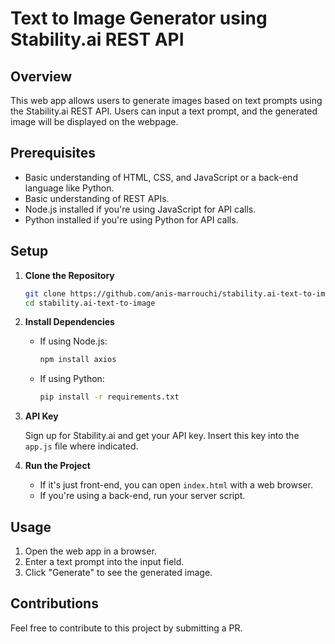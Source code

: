 # Text to Image Generator using Stability.ai REST API

## Overview

This web app allows users to generate images based on text prompts using the Stability.ai REST API. Users can input a text prompt, and the generated image will be displayed on the webpage.

## Prerequisites

- Basic understanding of HTML, CSS, and JavaScript or a back-end language like Python.
- Basic understanding of REST APIs.
- Node.js installed if you're using JavaScript for API calls.
- Python installed if you're using Python for API calls.

## Setup

1. **Clone the Repository**

    ```bash
    git clone https://github.com/anis-marrouchi/stability.ai-text-to-image.git
    cd stability.ai-text-to-image
    ```

2. **Install Dependencies**

    - If using Node.js:
        ```bash
        npm install axios
        ```
    - If using Python:
        ```bash
        pip install -r requirements.txt
        ```

3. **API Key**

    Sign up for Stability.ai and get your API key. Insert this key into the `app.js` file where indicated.

4. **Run the Project**

    - If it's just front-end, you can open `index.html` with a web browser.
    - If you're using a back-end, run your server script.

## Usage

1. Open the web app in a browser.
2. Enter a text prompt into the input field.
3. Click "Generate" to see the generated image.

## Contributions

Feel free to contribute to this project by submitting a PR.